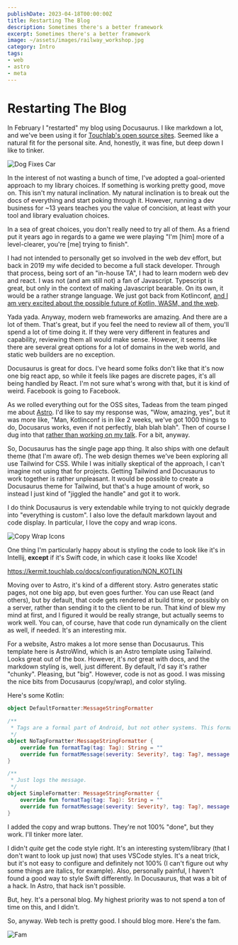```yaml
---
publishDate: 2023-04-18T00:00:00Z
title: Restarting The Blog
description: Sometimes there's a better framework
excerpt: Sometimes there's a better framework
image: ~/assets/images/railway_workshop.jpg
category: Intro
tags:
- web
- astro
- meta
---
```


# Restarting The Blog

In February I "restarted" my blog using Docusaurus. I like markdown a lot, and we've been using it for [Touchlab's open source sites](2023-03-10-oss-updates). Seemed like a natural fit for the personal site. And, honestly, it was fine, but deep down I like to tinker. 

![Dog Fixes Car](~/assets/images/dogfixcar.jpg)

In the interest of not wasting a bunch of time, I've adopted a goal-oriented approach to my library choices. If something is working pretty good, move on. This isn't my natural inclination. My natural inclination is to break out the docs of everything and start poking through it. However, running a dev business for ~13 years teaches you the value of concision, at least with your tool and library evaluation choices.

In a sea of great choices, you don't really need to try all of them. As a friend put it years ago in regards to a game we were playing "I'm [him] more of a level-clearer, you're [me] trying to finish".

I had not intended to personally get so involved in the web dev effort, but back in 2019 my wife decided to become a full stack developer. Through that process, being sort of an "in-house TA", I had to learn modern web dev and react. I was not (and am still not) a fan of Javascript. Typescript is great, but only in the context of making Javascript bearable. On its own, it would be a rather strange language. We just got back from Kotlinconf, [and I am very excited about the possible future of Kotlin, WASM, and the web](https://twitter.com/kpgalligan/status/1646861762954686466?s=20).

Yada yada. Anyway, modern web frameworks are amazing. And there are a lot of them. That's great, but if you feel the need to review all of them, you'll spend a lot of time doing it. If they were very different in features and capability, reviewing them all would make sense. However, it seems like there are several great options for a lot of domains in the web world, and static web builders are no exception.

Docusaurus is great for docs. I've heard some folks don't like that it's now one big react app, so while it feels like pages are discrete pages, it's all being handled by React. I'm not sure what's wrong with that, but it is kind of weird. Facebook is going to Facebook.

As we rolled everything out for the OSS sites, Tadeas from the team pinged me about [Astro](https://astro.build/). I'd like to say my response was, "Wow, amazing, yes", but it was more like, "Man, Kotlinconf is in like 2 weeks, we've got 1000 things to do, Docusarus works, even if not perfectly, blah blah blah". Then of course I dug into that [rather than working on my talk](https://twitter.com/kpgalligan/status/1646861762954686466?s=20). For a bit, anyway.

So, Docusaurus has the single page app thing. It also ships with one default theme (that I'm aware of). The web design themes we've been exploring all use Tailwind for CSS. While I was initially skeptical of the approach, I can't imagine not using that for projects. Getting Tailwind and Docusaurus to work together is rather unpleasant. It would be possible to create a Docusaurus theme for Tailwind, but that's a huge amount of work, so instead I just kind of "jiggled the handle" and got it to work.

I do think Docusaurus is very extendable while trying to not quickly degrade into "everything is custom". I also love the default markdown layout and code display. In particular, I love the copy and wrap icons.

![Copy Wrap Icons](~/assets/images/copy_wrap.png)

One thing I'm particularly happy about is styling the code to look like it's in Intellij, **except** if it's Swift code,
in which case it looks like Xcode!

https://kermit.touchlab.co/docs/configuration/NON_KOTLIN

Moving over to Astro, it's kind of a different story. Astro generates static pages, not one big app, but even goes further. You can use React (and others), but by default, that code gets rendered at build time, or possibly on a server, rather than sending it to the client to be run. That kind of blew my mind at first, and I figured it would be really strange, but actually seems to work well. You can, of course, have that code run dynamically on the client as well, if needed. It's an interesting mix.

For a website, Astro makes a lot more sense than Docusaurus. This template here is AstroWind, which is an Astro template using Tailwind. Looks great out of the box. However, it's *not* great with docs, and the markdown styling is, well, just different. By default, I'd say it's rather "chunky". Pleasing, but "big". However, code is not as good. I was missing the nice bits from Docusaurus (copy/wrap), and color styling.

Here's some Kotlin:

```kotlin
object DefaultFormatter:MessageStringFormatter

/**
 * Tags are a formal part of Android, but not other systems. This formatter omits them.
 */
object NoTagFormatter:MessageStringFormatter {
    override fun formatTag(tag: Tag): String = ""
    override fun formatMessage(severity: Severity?, tag: Tag?, message: Message): String = super.formatMessage(severity, null, message)
}

/**
 * Just logs the message.
 */
object SimpleFormatter: MessageStringFormatter {
    override fun formatTag(tag: Tag): String = ""
    override fun formatMessage(severity: Severity?, tag: Tag?, message: Message): String = message.message
}
```

I added the copy and wrap buttons. They're not 100% "done", but they work. I'll tinker more later.

I didn't *quite* get the code style right. It's an interesting system/library (that I don't want to look up just now) that uses VSCode styles. It's a neat trick, but it's not easy to configure and definitely not 100% (I can't figure out why some things are italics, for example). Also, personally painful, I haven't found a good way to style Swift differently. In Docusaurus, that was a bit of a hack. In Astro, that hack isn't possible.

But, hey. It's a personal blog. My highest priority was to not spend a ton of time on this, and I didn't.

So, anyway. Web tech is pretty good. I should blog more. Here's the fam.

![Fam](~/assets/images/fam.jpg)
